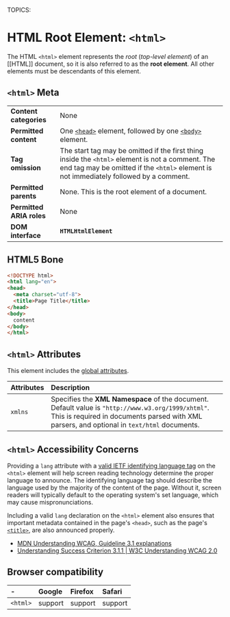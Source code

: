 TOPICS: <html>

# HTML Root Element: `<html>`

The HTML `<html>` element represents the *root* (*top-level element*) of an [[HTML]] document, so it
is also referred to as the **root element**. All other elements must be descendants of this element.

## `<html>` Meta

|  |  |
| :-- | :-- |
| **Content categories** | None |
| **Permitted content** | One [`<head>`](/en/webfrontend/<head>) element, followed by one [`<body>`](/en/webfrontend/<body>/) element.|
| **Tag omission** | The start tag may be omitted if the first thing inside the `<html>` element is not a comment. The end tag may be omitted if the `<html>` element is not immediately followed by a comment. |
| **Permitted parents** | None. This is the root element of a document. |
| **Permitted ARIA roles** | None |
| **DOM interface** | **`HTMLHtmlElement`** |

## HTML5 Bone

```html
<!DOCTYPE html>
<html lang="en">
<head>
  <meta charset="utf-8">
  <title>Page Title</title>
</head>
<body>
  content
</body>
</html>
```

## `<html>` Attributes

This element includes the [global attributes](/en/webfrontend/HTML_Global_Attributes).

| Attributes | Description |
| :--- | :--- |
| `xmlns` | Specifies the **XML Namespace** of the document. Default value is `"http://www.w3.org/1999/xhtml"`. This is required in documents parsed with XML parsers, and optional in `text/html` documents. |

## `<html>` Accessibility Concerns

Providing a `lang` attribute with a [valid IETF identifying language tag](https://www.ietf.org/rfc/bcp/bcp47.txt)
on the `<html>` element will help screen reading technology determine the proper language to
announce. The identifying language tag should describe the language used by the majority of the
content of the page. Without it, screen readers will typically default to the operating system's set
language, which may cause mispronunciations.

Including a valid `lang` declaration on the `<html>` element also ensures that important metadata
contained in the page's `<head>`, such as the page's [`<title>`](/en/webfrontend/<title>/), are also
announced properly.

- [MDN Understanding WCAG, Guideline 3.1 explanations](https://wiki.developer.mozilla.org/en-US/docs/Web/Accessibility/Understanding_WCAG/Understandable#Guideline_3.1_%E2%80%94_Readable_Make_text_content_readable_and_understandable)
- [Understanding Success Criterion 3.1.1 | W3C Understanding WCAG 2.0](https://www.w3.org/TR/2016/NOTE-UNDERSTANDING-WCAG20-20161007/meaning-doc-lang-id.html)

## Browser compatibility

| - | Google | Firefox | Safari |
| :--- | :--- | :--- | :--- |
| `<html>`| support | support | support |
